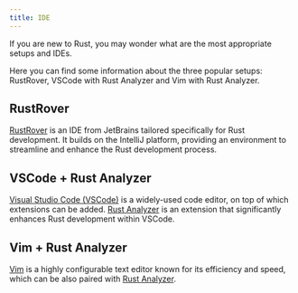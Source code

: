 ```yaml
---
title: IDE
---
```


If you are new to Rust, you may wonder what are the most appropriate setups and IDEs.

Here you can find some information about the three popular setups: RustRover, VSCode with Rust Analyzer and Vim with Rust Analyzer.

## RustRover
<a href="https://www.jetbrains.com/rust/" target="_blank" >RustRover</a> is an IDE from JetBrains tailored specifically for Rust development. It builds on the IntelliJ platform, providing an environment to streamline and enhance the Rust development process.

## VSCode + Rust Analyzer
<a href="https://code.visualstudio.com/" target="_blank" >Visual Studio Code (VSCode)</a> is a widely-used code editor, on top of which extensions can be added. <a href="https://code.visualstudio.com/docs/languages/rust" target="_blank" >Rust Analyzer</a> is an extension that significantly enhances Rust development within VSCode.

## Vim + Rust Analyzer

<a href="https://www.vim.org/download.php" target="_blank" >Vim</a> is a highly configurable text editor known for its efficiency and speed, which can be also paired with <a href="https://rust-analyzer.github.io/manual.html" target="_blank" >Rust Analyzer</a>.